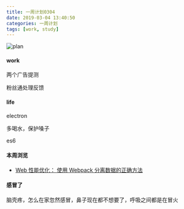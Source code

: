 ```yaml
---
title: 一周计划0304
date: 2019-03-04 13:40:50
categories: 一周计划
tags: [work, study]
---
```


![plan](https://user-gold-cdn.xitu.io/2018/9/3/1659f1969e015231?w=1424&h=698&f=png&s=1887559)

<!--more-->

#### work

两个广告提测

粉丝通处理反馈

#### life

electron

多喝水，保护嗓子

es6

#### 本周浏览

* [Web 性能优化： 使用 Webpack 分离数据的正确方法](https://segmentfault.com/a/1190000018368885)

#### 感冒了

脑壳疼，怎么在家忽然感冒，鼻子现在都不想要了，呼吸之间都是在冒火
